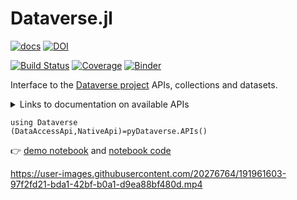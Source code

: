 # Dataverse.jl

[![docs](https://img.shields.io/badge/pkg-documentation-blue.svg)](https://gdcc.github.io/Dataverse.jl/dev/)
[![DOI](https://zenodo.org/badge/260379066.svg)](https://doi.org/10.5281/zenodo.6665834)

[![Build Status](https://github.com/gdcc/Dataverse.jl/actions/workflows/CI.yml/badge.svg?branch=main)](https://github.com/gdcc/Dataverse.jl/actions/workflows/CI.yml?query=branch%3Amain)
[![Coverage](https://codecov.io/gh/gaelforget/Dataverse.jl/branch/main/graph/badge.svg)](https://codecov.io/gh/gaelforget/Dataverse.jl)
[![Binder](https://mybinder.org/badge_logo.svg)](https://mybinder.org/v2/gh/gdcc/Dataverse.jl/HEAD)

Interface to the [Dataverse project](https://dataverse.org) APIs, collections and datasets.

<details>
 <summary> Links to documentation on available APIs </summary>
<p>

- <https://demo.dataverse.org>
- <https://pydataverse.readthedocs.io/en/latest/index.html>
- <https://guides.dataverse.org/en/5.11/api/index.html>

</p>
</details>

```
using Dataverse
(DataAccessApi,NativeApi)=pyDataverse.APIs()
```

👉 [demo notebook](https://gdcc.github.io/Dataverse.jl/dev/notebook.html) and [notebook code](https://github.com/gdcc/Dataverse.jl/blob/main/docs/src/notebook.jl)

https://user-images.githubusercontent.com/20276764/191961603-97f2fd21-bda1-42bf-b0a1-d9ea88bf480d.mp4
